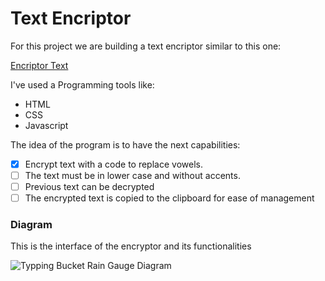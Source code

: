 # Text Encriptor

For this project we are building a  text encriptor similar to this one:

[Encriptor Text](https://wrogerss.github.io/Challenger_Encriptador/)

I've used a Programming tools like:

- HTML
- CSS
- Javascript

The idea of the program is to have the next capabilities:

- [x] Encrypt text with a code to replace vowels.
- [ ] The text must be in lower case and without accents.
- [ ] Previous text can be decrypted
- [ ] The encrypted text is copied to the clipboard for ease of management

### Diagram
This is the interface of the encryptor and its functionalities

![Typping Bucket Rain Gauge Diagram](./data/interfase_encriptador.png)

